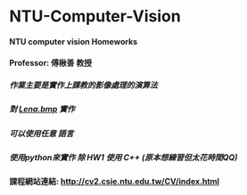 # NTU-Computer-Vision

#### NTU computer vision Homeworks
#### Professor: 傅楸善 教授

##### 作業主要是實作上課教的影像處理的演算法
##### 對 [Lena.bmp][1] 實作
##### 可以使用任意 語言
##### 使用python來實作 除 HW1 使用 C++ (原本想練習但太花時間QQ)

#### 課程網站連結: <http://cv2.csie.ntu.edu.tw/CV/index.html>

[1]:https://upload.wikimedia.org/wikipedia/zh/3/34/Lenna.jpg
